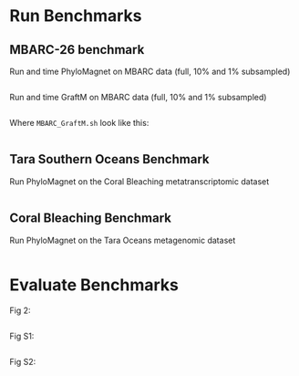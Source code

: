 Run Benchmarks
===========
MBARC-26 benchmark
----------
Run and time PhyloMagnet on MBARC data (full, 10% and 1% subsampled)
```{include=MBARC/MBARC.sh}
```

Run and time GraftM on MBARC data (full, 10% and 1% subsampled)
```{include=MBARC_GraftM_time.sh}
```
Where `MBARC_GraftM.sh` look like this:
```{include=MBARC_GraftM.sh}
```

Tara Southern Oceans Benchmark
-----------------
Run PhyloMagnet on the Coral Bleaching metatranscriptomic dataset
```{include=Tara_Southern_Ocean/Tara_SOC.sh}
```

Coral Bleaching Benchmark
-------------------
Run PhyloMagnet on the Tara Oceans metagenomic dataset
```{include=Coral_Bleaching/Coral_Bleaching.sh}
```

Evaluate Benchmarks
================
Fig 2:
```{include=Fig2.py}
```

Fig S1:
```{include=FigS1.py}
```

Fig S2:
```{include=FigS2.py}
```

